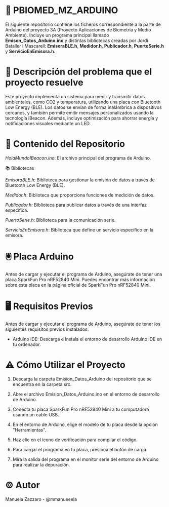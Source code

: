 # 🌳 PBIOMED_MZ_ARDUINO
El siguiente repositorio contiene los ficheros correspondiente a la parte de Arduino del proyecto 3A (Proyecto Aplicaciones de Biometría y Medio Ambiente). Incluye un programa principal llamado **Emison_Datos_Arduino.ino** y distintas bibliotecas creadas por Jordi Bataller i Mascarell: **EmisoraBLE.h**, **Medidor.h**, **Publicador.h**, **PuertoSerie.h** y **ServicioEnEmisora.h**.
# 🔎 Descripción del problema que el proyecto resuelve
Este proyecto implementa un sistema para medir y transmitir datos ambientales, como CO2 y temperatura, utilizando una placa con Bluetooth Low Energy (BLE). Los datos se envían de forma inalámbrica a dispositivos cercanos, y también permite emitir mensajes personalizados usando la tecnología iBeacon. Además, incluye optimización para ahorrar energía y notificaciones visuales mediante un LED.
# 📁 Contenido del Repositorio
_HolaMundoIBeacon.ino_: El archivo principal del programa de Arduino.

📚 Bibliotecas

_EmisoraBLE.h_: Biblioteca para gestionar la emisión de datos a través de Bluetooth Low Energy (BLE).

_Medidor.h_: Biblioteca que proporciona funciones de medición de datos.

_Publicador.h:_ Biblioteca para publicar datos a través de una interfaz específica.

_PuertoSerie.h_: Biblioteca para la comunicación serie.

_ServicioEnEmisora.h_: Biblioteca que define un servicio específico en la emisora.

# 🖲️ Placa Arduino
Antes de cargar y ejecutar el programa de Arduino, asegúrate de tener una placa SparkFun Pro nRF52840 Mini. Puedes encontrar más información sobre esta placa en la página oficial de SparkFun Pro nRF52840 Mini.

# 🖥️ Requisitos Previos
Antes de cargar y ejecutar el programa de Arduino, asegúrate de tener los siguientes requisitos previos instalados:

- Arduino IDE: Descarga e instala el entorno de desarrollo Arduino IDE en tu ordenador.

# ⚠️ Cómo Utilizar el Proyecto
1. Descarga la carpeta Emision_Datos_Arduino del repositorio que se encuentra en la carpeta src.

2. Abre el archivo Emision_Datos_Arduino.ino en el entorno de desarrollo de Arduino.

3. Conecta tu placa SparkFun Pro nRF52840 Mini a tu computadora usando un cable USB.

4. En el entorno de Arduino, elige el modelo de tu placa desde la opción "Herramientas".

5. Haz clic en el ícono de verificación para compilar el código.

6. Para cargar el programa en tu placa, presiona el botón de carga.

7. Mira la salida del programa en el monitor serie del entorno de Arduino para realizar la depuración.

# ©️ Autor 
Manuela Zazzaro - @mmanueeela 
